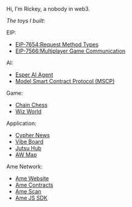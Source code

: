 Hi, I'm Rickey, a nobody in web3.

*The toys I built:*

EIP:
- [EIP-7654:Request Method Types](https://eips.ethereum.org/EIPS/eip-7654)   
- [EIP-7566:Multiplayer Game Communication](https://eips.ethereum.org/EIPS/eip-7566)  

AI:
- [Esper AI Agent](https://github.com/AmeNetwork/esper)  
- [Model Smart Contract Protocol (MSCP)](https://github.com/AmeNetwork/Model-Smart-Contract-Protocol)

Game:
- [Chain Chess](https://chainchess.xyz/)
- [Wiz World](http://wizworld.xyz/)

Application:
- [Cypher News](https://cypher.news/)
- [Vibe Board](https://vibeboard.xyz/)
- [Jutsu Hub](https://jutsuhub.xyz/)
- [AW Map](https://awmap.xyz/)

Ame Network:
- [Ame Website](https://ame.network/)
- [Ame Contracts](https://github.com/AmeNetwork/ame)
- [Ame Scan](https://scan.ame.network/)
- [Ame JS SDK](https://github.com/AmeNetwork/ame-sdk)










